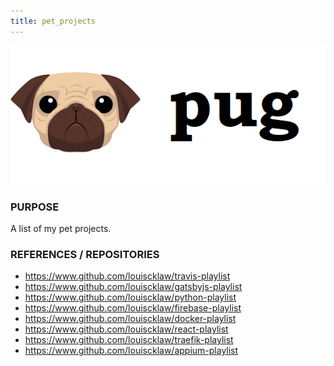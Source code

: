 ```yaml
---
title: pet_projects
---
```


![](./assets/pet_projects/thumbnail.png)

### PURPOSE

A list of my pet projects.

### REFERENCES / REPOSITORIES

- https://www.github.com/louiscklaw/travis-playlist
- https://www.github.com/louiscklaw/gatsbyjs-playlist
- https://www.github.com/louiscklaw/python-playlist
- https://www.github.com/louiscklaw/firebase-playlist
- https://www.github.com/louiscklaw/docker-playlist
- https://www.github.com/louiscklaw/react-playlist
- https://www.github.com/louiscklaw/traefik-playlist
- https://www.github.com/louiscklaw/appium-playlist

